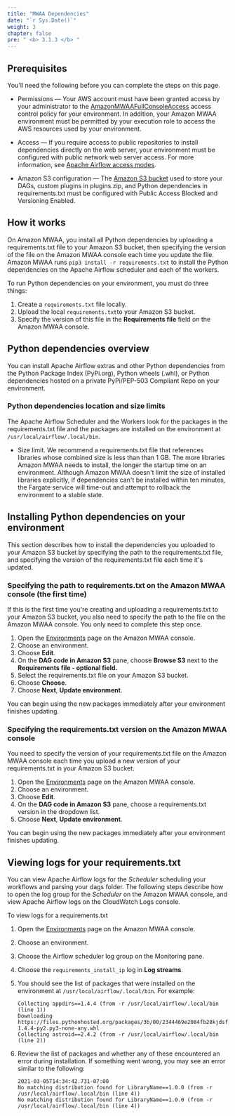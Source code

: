 ```yaml
---
title: "MWAA Dependencies"
date: "`r Sys.Date()`"
weight: 3
chapter: false
pre: " <b> 3.1.3 </b> "
---
```


## Prerequisites

You'll need the following before you can complete the steps on this page.

* Permissions — Your AWS account must have been granted access by your administrator to
  the [AmazonMWAAFullConsoleAccess](https://docs.aws.amazon.com/mwaa/latest/userguide/access-policies.html#console-full-access)
  access control policy for your environment. In addition, your Amazon MWAA environment must be permitted by your
  execution role to access the AWS resources used by your environment.

* Access — If you require access to public repositories to install dependencies directly on the web server, your
  environment must be configured with public network web server access. For more information, see [Apache Airflow access
  modes](https://docs.aws.amazon.com/mwaa/latest/userguide/configuring-networking.html).

* Amazon S3 configuration —
  The [Amazon S3 bucket](https://docs.aws.amazon.com/mwaa/latest/userguide/mwaa-s3-bucket.html) used to store your DAGs,
  custom plugins in plugins.zip, and Python
  dependencies in requirements.txt must be configured with Public Access Blocked and Versioning Enabled.

## How it works

On Amazon MWAA, you install all Python dependencies by uploading a requirements.txt file to your Amazon S3 bucket, then
specifying the version of the file on the Amazon MWAA console each time you update the file. Amazon MWAA runs `pip3
install -r requirements.txt` to install the Python dependencies on the Apache Airflow scheduler and each of the workers.

To run Python dependencies on your environment, you must do three things:

1. Create a `requirements.txt` file locally.
2. Upload the local `requirements.txt`to your Amazon S3 bucket.
3. Specify the version of this file in the **Requirements file** field on the Amazon MWAA console.

## Python dependencies overview

You can install Apache Airflow extras and other Python dependencies from the Python Package Index (PyPi.org), Python
wheels (.whl), or Python dependencies hosted on a private PyPi/PEP-503 Compliant Repo on your environment.

### Python dependencies location and size limits

The Apache Airflow Scheduler and the Workers look for the packages in the requirements.txt file and the packages are
installed on the environment at `/usr/local/airflow/.local/bin`.

* Size limit. We recommend a requirements.txt file that references libraries whose combined size is less than than 1 GB.
  The more libraries Amazon MWAA needs to install, the longer the startup time on an environment. Although Amazon MWAA
  doesn't limit the size of installed libraries explicitly, if dependencies can't be installed within ten minutes, the
  Fargate service will time-out and attempt to rollback the environment to a stable state.

## Installing Python dependencies on your environment

This section describes how to install the dependencies you uploaded to your Amazon S3 bucket by specifying the path to
the requirements.txt file, and specifying the version of the requirements.txt file each time it's updated.

### Specifying the path to requirements.txt on the Amazon MWAA console (the first time)

If this is the first time you're creating and uploading a requirements.txt to your Amazon S3 bucket, you also need to
specify the path to the file on the Amazon MWAA console. You only need to complete this step once.

1. Open the [Environments](https://us-east-1.console.aws.amazon.com/mwaa/home?region=us-east-1#/environments) page on
   the Amazon MWAA console.
2. Choose an environment.
3. Choose **Edit**.
4. On the **DAG code in Amazon S3** pane, choose **Browse S3** next to the **Requirements file - optional field.**
5. Select the requirements.txt file on your Amazon S3 bucket.
6. Choose **Choose**.
7. Choose **Next**, **Update environment**.

You can begin using the new packages immediately after your environment finishes updating.

### Specifying the requirements.txt version on the Amazon MWAA console

You need to specify the version of your requirements.txt file on the Amazon MWAA console each time you upload a new
version of your requirements.txt in your Amazon S3 bucket.

1. Open the [Environments](https://us-east-1.console.aws.amazon.com/mwaa/home?region=us-east-1#/environments) page on
   the Amazon MWAA console.
2. Choose an environment.
3. Choose **Edit**.
4. On the **DAG code in Amazon S3** pane, choose a requirements.txt version in the dropdown list.
5. Choose **Next**, **Update environment**.

You can begin using the new packages immediately after your environment finishes updating.

## Viewing logs for your requirements.txt

You can view Apache Airflow logs for the _Scheduler_ scheduling your workflows and parsing your dags folder. The
following
steps describe how to open the log group for the _Scheduler_ on the Amazon MWAA console, and view Apache Airflow logs on
the CloudWatch Logs console.

To view logs for a requirements.txt

1. Open the [Environments](https://us-east-1.console.aws.amazon.com/mwaa/home?region=us-east-1#/environments) page on
   the Amazon MWAA console.
2. Choose an environment.
3. Choose the Airflow scheduler log group on the Monitoring pane.
4. Choose the `requirements_install_ip` log in **Log streams**.
5. You should see the list of packages that were installed on the environment at `/usr/local/airflow/.local/bin`. For
   example:

    ```
    Collecting appdirs==1.4.4 (from -r /usr/local/airflow/.local/bin (line 1))
    Downloading https://files.pythonhosted.org/packages/3b/00/2344469e2084fb28kjdsfiuyweb47389789vxbmnbjhsdgf5463acd6cf5e3db69324/appdirs-1.4.4-py2.py3-none-any.whl  
    Collecting astroid==2.4.2 (from -r /usr/local/airflow/.local/bin (line 2))
    ```

6. Review the list of packages and whether any of these encountered an error during installation. If something went
   wrong, you may see an error similar to the following:

    ```
    2021-03-05T14:34:42.731-07:00
    No matching distribution found for LibraryName==1.0.0 (from -r /usr/local/airflow/.local/bin (line 4))
    No matching distribution found for LibraryName==1.0.0 (from -r /usr/local/airflow/.local/bin (line 4))
    ```